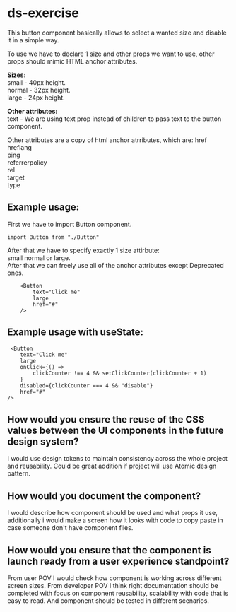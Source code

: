 # ds-exercise

This button component basically allows to select a wanted size and disable it in a simple way.

To use we have to declare 1 size and other props we want to use, other props should mimic HTML anchor attributes.

**Sizes:** <br />
small - 40px height. <br />
normal - 32px height. <br />
large - 24px height.

**Other attributes:** <br />
text - We are using text prop instead of children to pass text to the button component.<br />

Other attributes are a copy of html anchor atrributes, which are:
href </br>
hreflang </br>
ping </br>
referrerpolicy </br>
rel </br>
target </br>
type </br>

## Example usage:

First we have to import Button component.

```
import Button from "./Button"
```

After that we have to specify exactly 1 size attirbute: </br>
small normal or large.</br>
After that we can freely use all of the anchor attributes except Deprecated ones.

```
    <Button
        text="Click me"
        large
        href="#"
    />

```

## Example usage with useState:

```
 <Button
    text="Click me"
    large
    onClick={() =>
        clickCounter !== 4 && setClickCounter(clickCounter + 1)
    }
    disabled={clickCounter === 4 && "disable"}
    href="#"
/>

```

## How would you ensure the reuse of the CSS values between the UI components in the future design system?

I would use design tokens to maintain consistency across the whole project and reusability. Could be great addition if project will use Atomic design pattern.

## How would you document the component?

I would describe how component should be used and what props it use, additionally i would make a screen how it looks with code to copy paste in case someone don't have component files.

## How would you ensure that the component is launch ready from a user experience standpoint?

From user POV I would check how component is working across different screen sizes.
From developer POV I think right documentation should be completed with focus on component reusability, scalability with code that is easy to read. And component should be tested in different scenarios.
